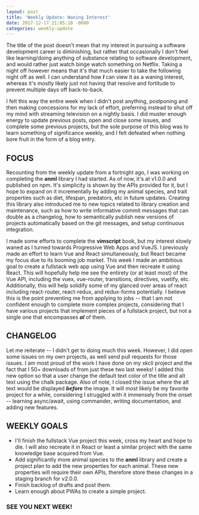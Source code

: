 ```yaml
---
layout: post
title: 'Weekly Update: Waning Interest'
date: 2017-12-17 21:05:18 -0600
categories: weekly-update
---
```


The title of the post doesn't mean that my interest in pursuing a software
development career is diminishing, but rather that occasionally I don't feel
like learning/doing anything of substance relating to software development, and
would rather just watch binge watch something on Netflix. Taking a night off
however means that it's that much easier to take the following night off as
well. I can understand how **_I_** can view it as a waning interest, whereas
it's mostly likely just not having that resolve and fortitude to prevent
multiple days off back-to-back.

I felt this way the entire week when I didn't post anything, postponing and then
making concessions for my lack of effort, preferring instead to shut off my mind
with streaming television on a nightly basis. I did muster enough energy to
update previous posts, open and close some issues, and complete some previous
projects, but the sole purpose of this blog was to learn something of
significance weekly, and I felt defeated when nothing bore fruit in the form of
a blog entry.

## FOCUS

Recounting from the weekly update from a fortnight ago, I was working on
completing the **anml** library I had started. As of now, it's at v1.0.0 and
published on npm. It's simplicity is shown by the APIs provided for it, but I
hope to expand on it incrementally by adding my animal species, and trait
properties such as diet, lifespan, predators, etc in future updates. Creating
this library also introduced me to new topics related to library creation and
maintenance, such as how to write informative commit messages that can double as
a changelog, how to semantically publish new versions of projects automatically
based on the git messages, and setup continuous integration.

I made some efforts to complete the **vimscript** book, but my interest slowly
waned as I turned towards Progressive Web Apps and VueJS. I previously made an
effort to learn Vue and React simultaneously, but React became my focus due to
its booming job market. This week I made an ambitious goal to create a fullstack
web app using Vue and then recreate it using React. This will hopefully help me
see the entirety (or at least most) of the Vue API, including the vuex,
vue-router, transitions, directives, vuetify, etc. Additionally, this will help solidify
some of my glanced over areas of react including react-router, react-redux, and
redux-forms potentially. I believe this is the point preventing me from applying
to jobs -- that I am not confident enough to complete more complex projects,
considering that I have various projects that implement pieces of a fullstack
project, but not a single one that encompasses **_al_** of them.

## CHANGELOG

Let me reiterate -- I didn't get to doing much this week. However, I did open some issues on my own
projects, as well send pull requests for those issues. I am most proud of the
work I have done on my xkcli project and the fact that I 50+ downloads of from
just these two last weeks! I added this new option so that a user change the
default text color of the title and alt text using the chalk package. Also of
note, I closed the issue where the alt text would be displayed **_before_** the
image. It will most likely be my favorite project for a while, considering I
struggled with it immensely from the onset -- learning async/await, using
commander, writing documentation, and adding new features.

## WEEKLY GOALS

* I'll finish the fullstack Vue project this week, cross my heart and hope to
  die. I will also recreate it in React or least a similar project with the same
  knowledge base acquired from Vue.
* Add significantly more animal species to the **anml** library and create a
  project plan to add the new properties for each animal. These new properties
  will require their own APIs, therefore store these changes in a staging branch
  for v2.0.0.
* Finish backlog of drafts and post them.
* Learn enough about PWAs to create a simple project.


### SEE YOU NEXT WEEK!

